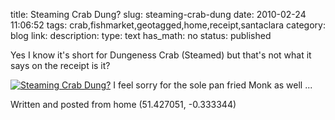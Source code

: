 title: Steaming Crab Dung?
slug: steaming-crab-dung
date: 2010-02-24 11:06:52
tags: crab,fishmarket,geotagged,home,receipt,santaclara
category: blog
link: 
description: 
type: text
has_math: no
status: published

Yes I know it's short for Dungeness Crab (Steamed) but that's not what it says on the receipt is it?

[![Steaming Crab Dung?](https://farm3.static.flickr.com/2426/4383806287_249f53c63c.jpg)](https://www.flickr.com/photos/vicchi/4383806287/ "Steaming Crab Dung?")
I feel sorry for the sole pan fried Monk as well ...


Written and posted from home (51.427051, -0.333344)




